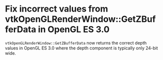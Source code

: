 # Fix incorrect values from vtkOpenGLRenderWindow::GetZBufferData in OpenGL ES 3.0

`vtkOpenGLRenderWindow::GetZBufferData` now returns the correct depth values in OpenGL ES 3.0
where the depth component is typically only 24-bit wide.
